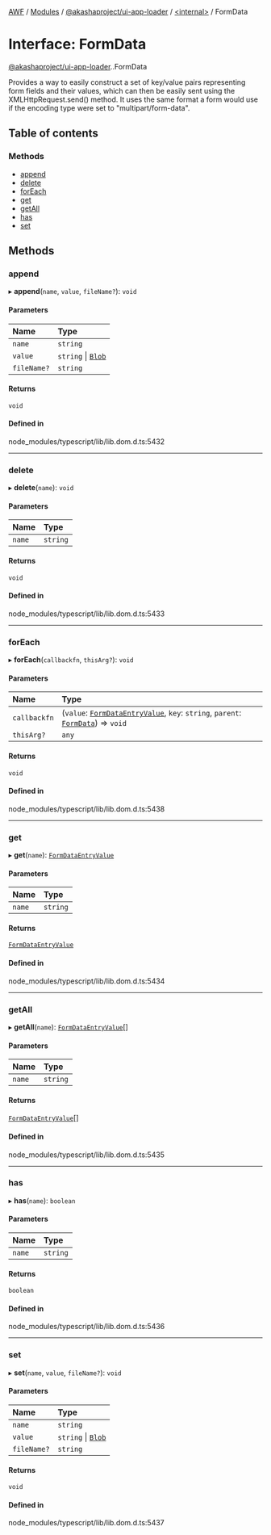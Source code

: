 [AWF](../README.md) / [Modules](../modules.md) / [@akashaproject/ui-app-loader](../modules/akashaproject_ui_app_loader.md) / [<internal\>](../modules/akashaproject_ui_app_loader._internal_.md) / FormData

# Interface: FormData

[@akashaproject/ui-app-loader](../modules/akashaproject_ui_app_loader.md).[<internal>](../modules/akashaproject_ui_app_loader._internal_.md).FormData

Provides a way to easily construct a set of key/value pairs representing form fields and their values, which can then be easily sent using the XMLHttpRequest.send() method. It uses the same format a form would use if the encoding type were set to "multipart/form-data".

## Table of contents

### Methods

- [append](akashaproject_ui_app_loader._internal_.FormData.md#append)
- [delete](akashaproject_ui_app_loader._internal_.FormData.md#delete)
- [forEach](akashaproject_ui_app_loader._internal_.FormData.md#foreach)
- [get](akashaproject_ui_app_loader._internal_.FormData.md#get)
- [getAll](akashaproject_ui_app_loader._internal_.FormData.md#getall)
- [has](akashaproject_ui_app_loader._internal_.FormData.md#has)
- [set](akashaproject_ui_app_loader._internal_.FormData.md#set)

## Methods

### append

▸ **append**(`name`, `value`, `fileName?`): `void`

#### Parameters

| Name | Type |
| :------ | :------ |
| `name` | `string` |
| `value` | `string` \| [`Blob`](../modules/akashaproject_ui_app_loader._internal_.md#blob) |
| `fileName?` | `string` |

#### Returns

`void`

#### Defined in

node_modules/typescript/lib/lib.dom.d.ts:5432

___

### delete

▸ **delete**(`name`): `void`

#### Parameters

| Name | Type |
| :------ | :------ |
| `name` | `string` |

#### Returns

`void`

#### Defined in

node_modules/typescript/lib/lib.dom.d.ts:5433

___

### forEach

▸ **forEach**(`callbackfn`, `thisArg?`): `void`

#### Parameters

| Name | Type |
| :------ | :------ |
| `callbackfn` | (`value`: [`FormDataEntryValue`](../modules/akashaproject_ui_app_loader._internal_.md#formdataentryvalue), `key`: `string`, `parent`: [`FormData`](../modules/akashaproject_ui_app_loader._internal_.md#formdata)) => `void` |
| `thisArg?` | `any` |

#### Returns

`void`

#### Defined in

node_modules/typescript/lib/lib.dom.d.ts:5438

___

### get

▸ **get**(`name`): [`FormDataEntryValue`](../modules/akashaproject_ui_app_loader._internal_.md#formdataentryvalue)

#### Parameters

| Name | Type |
| :------ | :------ |
| `name` | `string` |

#### Returns

[`FormDataEntryValue`](../modules/akashaproject_ui_app_loader._internal_.md#formdataentryvalue)

#### Defined in

node_modules/typescript/lib/lib.dom.d.ts:5434

___

### getAll

▸ **getAll**(`name`): [`FormDataEntryValue`](../modules/akashaproject_ui_app_loader._internal_.md#formdataentryvalue)[]

#### Parameters

| Name | Type |
| :------ | :------ |
| `name` | `string` |

#### Returns

[`FormDataEntryValue`](../modules/akashaproject_ui_app_loader._internal_.md#formdataentryvalue)[]

#### Defined in

node_modules/typescript/lib/lib.dom.d.ts:5435

___

### has

▸ **has**(`name`): `boolean`

#### Parameters

| Name | Type |
| :------ | :------ |
| `name` | `string` |

#### Returns

`boolean`

#### Defined in

node_modules/typescript/lib/lib.dom.d.ts:5436

___

### set

▸ **set**(`name`, `value`, `fileName?`): `void`

#### Parameters

| Name | Type |
| :------ | :------ |
| `name` | `string` |
| `value` | `string` \| [`Blob`](../modules/akashaproject_ui_app_loader._internal_.md#blob) |
| `fileName?` | `string` |

#### Returns

`void`

#### Defined in

node_modules/typescript/lib/lib.dom.d.ts:5437
